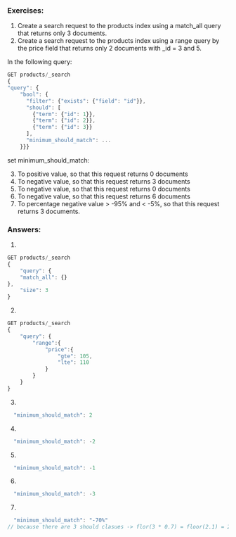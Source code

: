 ### Exercises:
1. Create a search request to the products index using a match_all query that returns only 3 documents.
2. Create a search request to the products index using a range query by the price field that returns only 2 documents with _id = 3 and 5.

In the following query:

```javascript
GET products/_search
{
"query": {
    "bool": {
      "filter": {"exists": {"field": "id"}},
      "should": [
        {"term": {"id": 1}},
        {"term": {"id": 2}},
        {"term": {"id": 3}}
      ],
      "minimum_should_match": ...
    }}}
```

set minimum_should_match:

3. To positive value, so that this request returns 0 documents
4. To negative value, so that this request returns 3 documents
5. To negative value, so that this request returns 0 documents
6. To negative value, so that this request returns 6 documents
7. To percentage negative value > -95% and < -5%, so that this request returns 3 documents.


### Answers:
1.
```javascript
GET products/_search
{
    "query": {
    "match_all": {}
},
    "size": 3
}
```
2.
```javascript
GET products/_search
{
    "query": {
        "range":{
            "price":{
                "gte": 105,
                "lte": 110
            }
        }
    }
}
```
3.
```javascript
  "minimum_should_match": 2
```
4.
```javascript
  "minimum_should_match": -2
```
5.
```javascript
  "minimum_should_match": -1
```
6.
```javascript
  "minimum_should_match": -3
```
7.
```javascript
  "minimum_should_match": "-70%"
// because there are 3 should clasues -> flor(3 * 0.7) = floor(2.1) = 2 -> 2 clauses doesnt need to be satisfied -> 3-2=1 should clause is mandatory
```